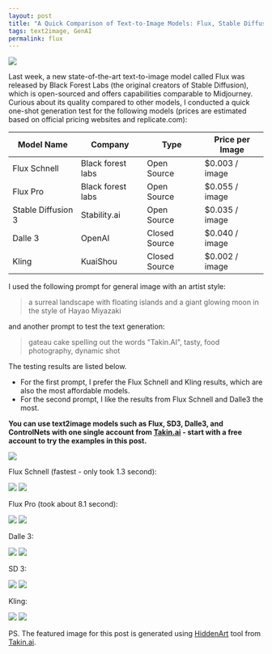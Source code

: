```yaml
---
layout: post
title: "A Quick Comparison of Text-to-Image Models: Flux, Stable Diffusion 3, DALL·E 3, and Kling"
tags: text2image, GenAI
permalink: flux
---
```


<img class="mx-auto" src="https://github.com/user-attachments/assets/0cbe8663-fc22-4f0c-ad29-e28a8e60d969">

Last week, a new state-of-the-art text-to-image model called Flux was released by Black Forest Labs (the original creators of Stable Diffusion), which is open-sourced and offers capabilities comparable to Midjourney. Curious about its quality compared to other models, I conducted a quick one-shot generation test for the following models (prices are estimated based on official pricing websites and replicate.com):


| Model Name                        | Company              | Type          | Price per Image       |
|-----------------------------------|----------------------|---------------|-----------------------|
| Flux Schnell                      | Black forest labs    | Open Source   | $0.003 / image        |
| Flux Pro                          | Black forest labs    | Open Source   | $0.055 / image        |
| Stable Diffusion 3                | Stability.ai         | Open Source   | $0.035 / image        |
| Dalle  3                          | OpenAI               | Closed Source | $0.040 / image        |
| Kling                             | KuaiShou             | Closed Source | $0.002 / image        |

I used the following prompt for general image with an artist style:

> a surreal landscape with floating islands and a giant glowing moon in the style of Hayao Miyazaki

and another prompt to test the text generation:

> gateau cake spelling out the words "Takin.AI", tasty, food photography, dynamic shot

The testing results are listed below.  

- For the first prompt, I prefer the Flux Schnell and Kling results, which are also the most affordable models.
- For the second prompt, I like the results from Flux Schnell and Dalle3 the most.

**You can use text2image models such as Flux, SD3, Dalle3, and ControlNets with one single account from [Takin.ai](https://takin.ai/) - start with a free account to try the examples in this post.**

<img class="mx-auto" src="https://github.com/user-attachments/assets/1c141272-0589-49c1-b2ba-109c611d7b1a">

Flux Schnell (fastest - only took 1.3 second):

<img class="mx-auto" src="https://github.com/user-attachments/assets/4650ed98-3eda-4828-85cc-ef44ca787f6f">
<img class="mx-auto" src="https://github.com/user-attachments/assets/726f9ed7-a46a-4e1d-93bb-89e8a9d8a52d">

Flux Pro (took about 8.1 second):

<img class="mx-auto" src="https://github.com/user-attachments/assets/3fad822e-1fbf-4b07-825c-0120274e941c">
<img class="mx-auto" src="https://github.com/user-attachments/assets/6d8c81bc-9c8e-4523-8249-da83b8db50cf">

Dalle 3:

<img class="mx-auto" src="https://github.com/user-attachments/assets/60a26683-fc26-4864-94e1-7c1f45e6f08e">
<img class="mx-auto" src="https://github.com/user-attachments/assets/b65a7015-9c03-4045-95a4-0f18a62bbb83">

SD 3:

<img class="mx-auto" src="https://github.com/user-attachments/assets/d53eee12-2609-4307-8f28-09ef3d587a58">
<img class="mx-auto" src="https://github.com/user-attachments/assets/55cfa548-4500-4100-bb22-47cc25915faf">

Kling:

<img class="mx-auto" src="https://github.com/user-attachments/assets/3f189217-733f-4d5e-a7b7-c7b7ac71f44e">
<img class="mx-auto" src="https://github.com/user-attachments/assets/4b4dfd6a-0205-47ee-9d94-2574698d6453">


PS. The featured image for this post is generated using [HiddenArt](https://app.takin.ai/tools/hiddenart) tool from [Takin.ai](https://takin.ai/).
